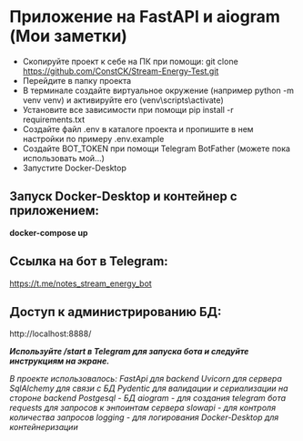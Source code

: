 # Приложение на FastAPI и aiogram (Мои заметки)

* Скопируйте проект к себе на ПК при помощи: git clone https://github.com/ConstCK/Stream-Energy-Test.git
* Перейдите в папку проекта
* В терминале создайте виртуальное окружение (например python -m venv venv) и активируйте его (venv\scripts\activate)
* Установите все зависимости при помощи pip install -r requirements.txt
* Создайте файл .env в каталоге проекта и пропишите в нем настройки по примеру .env.example
* Создайте BOT_TOKEN при помощи Telegram BotFather (можете пока использовать мой...)
* Запустите Docker-Desktop

## Запуск Docker-Desktop и контейнер с приложением:

**docker-compose up**

## Ссылка на бот в Telegram:

https://t.me/notes_stream_energy_bot

## Доступ к администрированию БД:

http://localhost:8888/

**_Используйте /start в Telegram для запуска бота и следуйте инструкциям на экране._**

_В проекте использовалось:
FastApi для backend
Uvicorn для сервера
SqlAlchemy для связи с БД
Pydentic для валидации и сериализации на стороне backend
Postgesql - БД
aiogram - для создания telegram бота
requests для запросов к энпоинтам сервера
slowapi - для контроля количества запросов
logging - для логирования
Docker-Desktop для контейнеризации_


